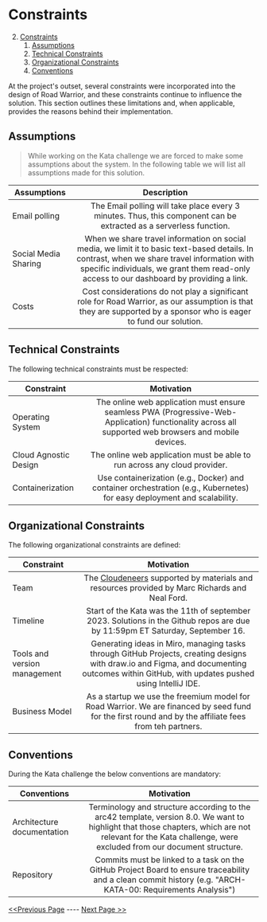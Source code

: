 # Constraints
2. [Constraints](#constraints)
    1. [Assumptions](d#assumptions)
    2. [Technical Constraints](#technical-constraints)
    3. [Organizational Constraints](#organizational-constraints)
    4. [Conventions](#conventions)

At the project's outset, several constraints were incorporated into the design of Road Warrior, and these constraints continue to influence the solution. This section outlines these limitations and, when applicable, provides the reasons behind their implementation.

## Assumptions
> While working on the Kata challenge we are forced to make some assumptions about the system.
> In the following table we will list all assumptions made for this solution.

| Assumptions          |                                                                                                                      Description                                                                                                                       |
|----------------------|:------------------------------------------------------------------------------------------------------------------------------------------------------------------------------------------------------------------------------------------------------:|
| Email polling        |                                                                   The Email polling will take place every 3 minutes. Thus, this component can be extracted as a serverless function.                                                                   |
| Social Media Sharing | When we share travel information on social media, we limit it to basic text-based details. In contrast, when we share travel information with specific individuals, we grant them read-only access to our dashboard by providing a link. |
| Costs                |                                                          Cost considerations do not play a significant role for Road Warrior, as our assumption is that they are supported by a sponsor who is eager to fund our solution.                                                         |


## Technical Constraints
The following technical constraints must be respected:

| Constraint            |                                                                          Motivation                                                                          | 
|-----------------------|:------------------------------------------------------------------------------------------------------------------------------------------------------------:|
| Operating System      |    The online web application must ensure seamless PWA (Progressive-Web-Application) functionality across all supported web browsers and mobile devices.     |
| Cloud Agnostic Design |                                          The online web application must be able to run across any cloud provider.                                           |
| Containerization      |                   Use containerization (e.g., Docker) and container orchestration (e.g., Kubernetes) for easy deployment and scalability.                    |


## Organizational Constraints
The following organizational constraints are defined:

| Constraint                   |                                                                                         Motivation                                                                                         | 
|------------------------------|:------------------------------------------------------------------------------------------------------------------------------------------------------------------------------------------:|
| Team                         |                                 The [Cloudeneers](../team/introduction.md)  supported by materials and resources provided by Marc Richards and Neal Ford.                                  |
| Timeline                     |                               Start of the Kata was the 11th of september 2023. Solutions in the Github repos are due by 11:59pm ET Saturday, September 16.                                |
| Tools and version management | Generating ideas in Miro, managing tasks through GitHub Projects, creating designs with draw.io and Figma, and documenting outcomes within GitHub, with updates pushed using IntelliJ IDE. |
| Business Model               |                   As a startup we use the freemium model for Road Warrior. We are financed by seed fund for the first round and by the affiliate fees from teh partners.                   |


## Conventions
During the Kata challenge the below conventions are mandatory:

| Conventions                |                                                                                                 Motivation                                                                                                  | 
|----------------------------|:-----------------------------------------------------------------------------------------------------------------------------------------------------------------------------------------------------------:|
| Architecture documentation | Terminology and structure according to the arc42 template, version 8.0. We want to highlight that those chapters, which are not relevant for the Kata challenge, were excluded from our document structure. |
| Repository                 |                         Commits must be linked to a task on the GitHub Project Board to ensure traceability and a clean commit history (e.g. "ARCH-KATA-00: Requirements Analysis")                         |


[<<Previous Page](./01_Introduction_And_Goals.md) ---- [Next Page >>](./03_Context.md)
